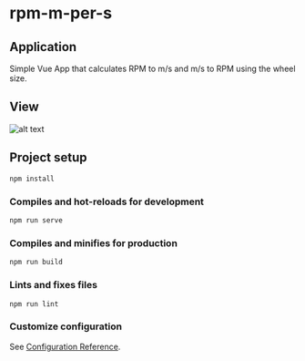 # rpm-m-per-s

## Application
Simple Vue App that calculates RPM to m/s and m/s to RPM using the wheel size.

## View

![alt text](https://i.imgur.com/eUlqzhJ.png)


## Project setup
```
npm install
```

### Compiles and hot-reloads for development
```
npm run serve
```

### Compiles and minifies for production
```
npm run build
```

### Lints and fixes files
```
npm run lint
```

### Customize configuration
See [Configuration Reference](https://cli.vuejs.org/config/).
